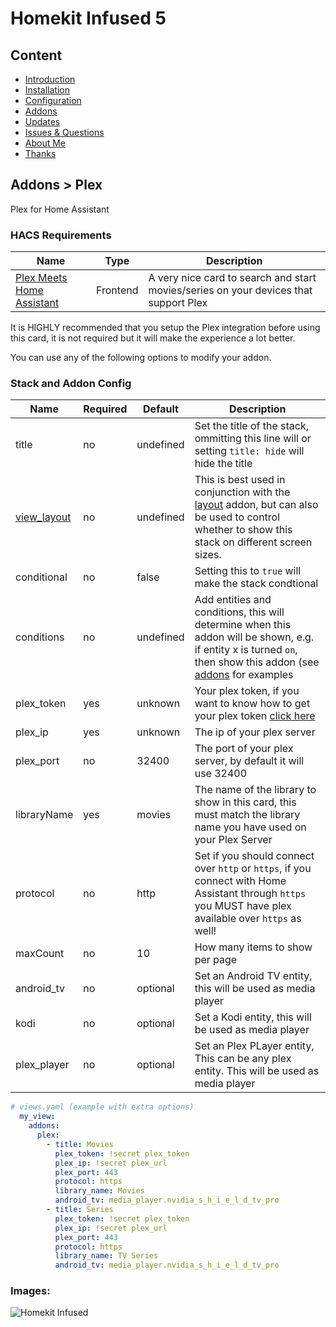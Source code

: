 # Homekit Infused 5

## Content
- [Introduction](../index.md)
- [Installation](../installation.md)
- [Configuration](../configuration.md)
- [Addons](../addons.md)
- [Updates](../updates.md)
- [Issues & Questions](../issues.md)
- [About Me](../about.md)
- [Thanks](../thanks.md)

## Addons > Plex

Plex for Home Assistant

### HACS Requirements

| Name | Type  | Description |
|----------------------------------|-------------|---------------------------------------------------------------------------------------------------------------------------------------------------------------------------------------------------------|
| [Plex Meets Home Assistant](https://github.com/JurajNyiri/PlexMeetsHomeAssistant) | Frontend | A very nice card to search and start movies/series on your devices that support Plex |

It is HIGHLY recommended that you setup the Plex integration before using this card, it is not required but it will make the experience a lot better.

You can use any of the following options to modify your addon.

### Stack and Addon Config

| Name | Required | Default | Description |
|----------------------------------|-------------|----------------------|-----------------------------------------------------------------------------------------------------------------------------------------------------------------------------------|
| title | no | undefined | Set the title of the stack, ommitting this line will or setting `title: hide` will hide the title |
| [view_layout](layout.md#view-layout) | no | undefined | This is best used in conjunction with the [layout](layout.md#view-layout) addon, but can also be used to control whether to show this stack on different screen sizes. |
| conditional | no | false | Setting this to `true` will make the stack condtional |
| conditions | no | undefined | Add entities and conditions, this will determine when this addon will be shown, e.g. if entity x is turned `on`, then show this addon (see [addons](../addons.md) for examples |
| plex_token | yes | unknown | Your plex token, if you want to know how to get your plex token [click here](https://support.plex.tv/articles/204059436-finding-an-authentication-token-x-plex-token/) |
| plex_ip | yes | unknown | The ip of your plex server |
| plex_port | no | 32400 | The port of your plex server, by default it will use 32400 |
| libraryName | yes | movies | The name of the library to show in this card, this must match the library name you have used on your Plex Server |
| protocol | no | http | Set if you should connect over `http` or `https`, if you connect with Home Assistant through `https` you MUST have plex available over `https` as well! |
| maxCount | no | 10 | How many items to show per page |
| android_tv | no | optional | Set an Android TV entity, this will be used as media player |
| kodi | no | optional | Set a Kodi entity, this will be used as media player |
| plex_player | no | optional | Set an Plex PLayer entity, This can be any plex entity. This will be used as media player |

```yaml
# views.yaml (example with extra options)
  my_view:
    addons:
      plex:
        - title: Movies
          plex_token: !secret plex_token
          plex_ip: !secret plex_url
          plex_port: 443
          protocol: https
          library_name: Movies
          android_tv: media_player.nvidia_s_h_i_e_l_d_tv_pro
        - title: Series
          plex_token: !secret plex_token
          plex_ip: !secret plex_url
          plex_port: 443
          protocol: https
          library_name: TV Series
          android_tv: media_player.nvidia_s_h_i_e_l_d_tv_pro
```

### Images:

![Homekit Infused](../images/hki-plex.png)
